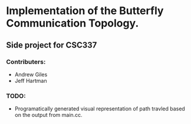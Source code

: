 # Implementation of the Butterfly Communication Topology.
## Side project for CSC337
### Contributers:
* Andrew Giles
* Jeff Hartman
### TODO:
* Programatically generated visual representation 
  of path travled based on the output from main.cc.
